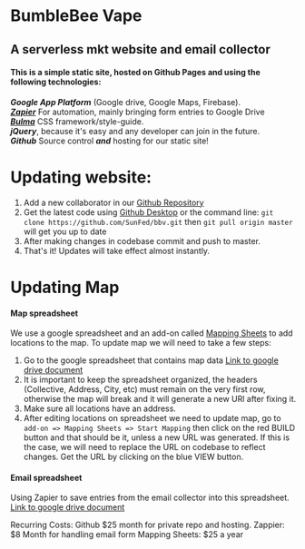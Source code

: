 # BumbleBee Vape  
## A serverless mkt website and email collector  

#### This is a simple static site, hosted on Github Pages and using the following technologies:
***Google App Platform*** (Google drive, Google Maps, Firebase).  
[***Zapier***](https://zapier.com/app/explore)  For automation, mainly bringing form entries to Google Drive   
[***Bulma***](http://bulma.io/)  CSS framework/style-guide.  
***jQuery***, because it's easy and any developer can join in the future.  
***Github*** Source control ***and***  hosting for our static site!  


# Updating website:
1. Add a new collaborator in our [Github Repository](https://github.com/SunFed/bbv/settings/collaboration)
2. Get the latest code using [Github Desktop](https://desktop.github.com/) or  the command line: `git clone https://github.com/SunFed/bbv.git` then `git pull origin master` will get you up to date
3. After making changes in codebase commit and push to master.
4. That's it! Updates will take effect almost instantly.

# Updating Map
#### Map spreadsheet
We use a google spreadsheet and an add-on called [Mapping Sheets](http://www.thexs.ca/xsmapping) to add locations to the map. To update map we will need to take a few steps:

1. Go to the google spreadsheet that contains map data [Link to google drive document](https://docs.google.com/spreadsheets/d/1Lr-h5Wb1zVJfrzmavVAHf3tRWrCuzFpXZC-wd-4_bJk/edit#gid=0)
2. It is important to keep the spreadsheet organized, the headers (Collective, Address, City, etc) must remain on the very first row, otherwise the map will break and it will generate a new URl after fixing it.
3. Make sure all locations have an address.
4. After editing locations on spreadsheet we need to update map, go to `add-on => Mapping Sheets => Start Mapping` then click on the red BUILD button and that should be it, unless a new URL was generated. If this is the case, we will need to replace the URL on codebase to reflect changes. Get the URL by clicking on the blue VIEW button.


#### Email spreadsheet
Using Zapier to save entries from the email collector into this spreadsheet.  
[Link to google drive document](https://docs.google.com/a/jaimevelas.co/spreadsheets/d/1zdrFPnuwliUh2t7GMP--2sry2s3I9HwcdC4oqa8sobc/edit?usp=sharing)


Recurring Costs:
Github $25 month for private repo and hosting.
Zappier: $8 Month for handling email form
Mapping Sheets: $25 a year
